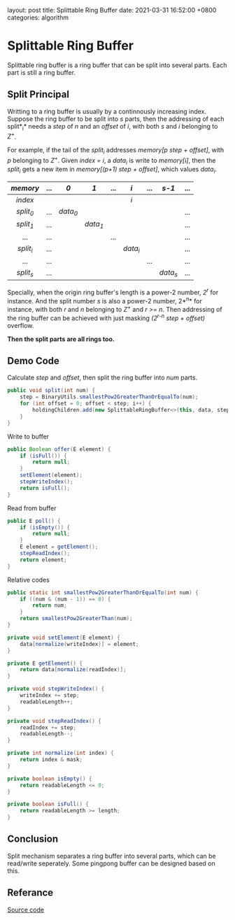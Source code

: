 layout: post
title:  Splittable Ring Buffer
date:   2021-03-31 16:52:00 +0800
categories: algorithm

# Splittable Ring Buffer

Splittable ring buffer is a ring buffer that can be split into several parts. Each part is still a ring buffer.

## Split Principal

Writting to a ring buffer is usually by a continnously increasing index. Suppose the ring buffer to be split into *s* parts, then the addressing of each split*<sub>i</sub>* needs a *step* of *n* and an *offset* of *i*, with both *s* and *i* belonging to *Z<sup>+</sup>*.

For example, if the tail of the *split<sub>i</sub>* addresses *memory[p step + offset]*, with *p* belonging to *Z<sup>+</sup>*. Given *index = i*, a *data<sub>i</sub>* is write to *memory[i]*, then the *split<sub>i</sub>* gets a new item in *memory[(p+1) step + offset]*, which values *data<sub>i</sub>*.

|      *memory*       | ...  |        *0*         |        *1*         | ...  |        *i*         | ...  |       *s-1*        | ...  |
| :-----------------: | :--: | :----------------: | :----------------: | :--: | :----------------: | :--: | :----------------: | :--: |
|       *index*       |      |                    |                    |      |        *i*         |      |                    |      |
| *split<sub>0</sub>* | ...  | *data<sub>0</sub>* |                    |      |                    |      |                    | ...  |
| *split<sub>1</sub>* | ...  |                    | *data<sub>1</sub>* |      |                    |      |                    | ...  |
|         ...         | ...  |                    |                    | ...  |                    |      |                    | ...  |
| *split<sub>i</sub>* | ...  |                    |                    |      | *data<sub>i</sub>* |      |                    | ...  |
|         ...         | ...  |                    |                    |      |                    | ...  |                    | ...  |
| *split<sub>s</sub>* | ...  |                    |                    |      |                    |      | *data<sub>s</sub>* | ...  |

Specially, when the origin ring buffer's length is a power-2 number, *2<sup>r</sup>* for instance. And the split number *s* is also a power-2 number, 2*<sup>n</sup>* for instance, with both *r* and *n* belonging to *Z<sup>+</sup>* and *r >= n*. Then addressing of the ring buffer can be achieved with just masking *(2<sup>r-n</sup> step + offset)* overflow.

**Then the split parts are all rings too.**

## Demo Code

Calculate *step* and *offset*, then split the ring buffer into *num* parts.

```java
public void split(int num) {
    step = BinaryUtils.smallestPow2GreaterThanOrEqualTo(num);
    for (int offset = 0; offset < step; i++) {
        holdingChildren.add(new SplittableRingBuffer<>(this, data, step, offset, IO_TYPE.WO));
    }
}
```

Write to buffer

```java
public Boolean offer(E element) {
    if (isFull()) {
        return null;
    }
    setElement(element);
    stepWriteIndex();
    return isFull();
}
```

Read from buffer

```java
public E poll() {
    if (isEmpty()) {
        return null;
    }
    E element = getElement();
    stepReadIndex();
    return element;
}
```

Relative codes

```java
public static int smallestPow2GreaterThanOrEqualTo(int num) {
    if ((num & (num - 1)) == 0) {
        return num;
    }
    return smallestPow2GreaterThan(num);
}

private void setElement(E element) {
    data[normalize(writeIndex)] = element;
}

private E getElement() {
    return data[normalize(readIndex)];
}

private void stepWriteIndex() {
    writeIndex += step;
    readableLength++;
}

private void stepReadIndex() {
    readIndex += step;
    readableLength--;
}

private int normalize(int index) {
    return index & mask;
}

private boolean isEmpty() {
    return readableLength <= 0;
}

private boolean isFull() {
    return readableLength >= length;
}
```

## Conclusion

Split mechanism separates a ring buffer into several parts, which can be read/write seperately. Some pingpong buffer can be designed based on this.

## Referance 

[Source code](https://github.com/zhang1career/javalab/blob/master/datastruct/src/main/java/datastruct/ringbuffer/SplittableRingBuffer.java)

